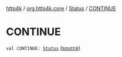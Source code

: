 [http4k](../../index.md) / [org.http4k.core](../index.md) / [Status](index.md) / [CONTINUE](./-c-o-n-t-i-n-u-e.md)

# CONTINUE

`val CONTINUE: `[`Status`](index.md) [(source)](https://github.com/http4k/http4k/blob/master/http4k-core/src/main/kotlin/org/http4k/core/Status.kt#L9)